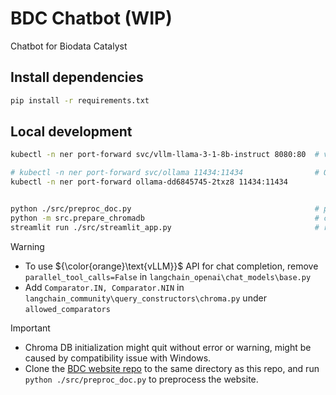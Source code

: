# BDC Chatbot (WIP)

Chatbot for Biodata Catalyst

## Install dependencies

```bash
pip install -r requirements.txt
```

## Local development

```bash
kubectl -n ner port-forward svc/vllm-llama-3-1-8b-instruct 8080:80  # vLLM port-forward

# kubectl -n ner port-forward svc/ollama 11434:11434                # Ollama port-forward
kubectl -n ner port-forward ollama-dd6845745-2txz8 11434:11434      


python ./src/preproc_doc.py                                         # preprocess BDC website repo
python -m src.prepare_chromadb                                      # create chroma db
streamlit run ./src/streamlit_app.py                                # run streamlit app
```

> [!WARNING]
>
> - To use ${\color{orange}\text{vLLM}}$ API for chat completion, remove `parallel_tool_calls=False` in `langchain_openai\chat_models\base.py`
> - Add `Comparator.IN, Comparator.NIN` in `langchain_community\query_constructors\chroma.py` under `allowed_comparators`

> [!IMPORTANT]
>
> - Chroma DB initialization might quit without error or warning, might be caused by compatibility issue with Windows.
> - Clone the [BDC website repo](https://github.com/stagecc/interim-bdc-website/tree/main) to the same directory as this repo, and run `python ./src/preproc_doc.py` to preprocess the website.
